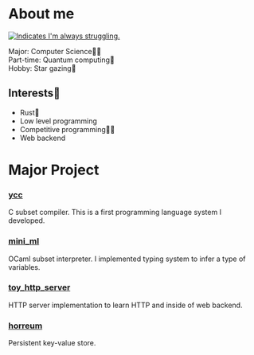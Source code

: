 # About me

<a href="https://ejje.weblio.jp/content/struggle" target="_blank" rel="noopener noreferrer" title="😵"><img src="https://img.shields.io/badge/Always-struggling-red?style=flat" alt="Indicates I'm always struggling."></a>

Major: Computer Science👨‍🎓  
Part-time: Quantum computing💫  
Hobby: Star gazing🌠

## Interests👀

* Rust🦀
* Low level programming
* Competitive programming🏃‍♂️
* Web backend

# Major Project

### [ycc](https://github.com/ikanago/ycc)
C subset compiler. This is a first programming language system I developed.

### [mini_ml](https://github.com/ikanago/mini_ml)
OCaml subset interpreter. I implemented typing system to infer a type of variables.

### [toy_http_server](https://github.com/ikanago/toy_http_server)
HTTP server implementation to learn HTTP and inside of web backend.

### [horreum](https://github.com/ikanago/horreum)
Persistent key-value store.

